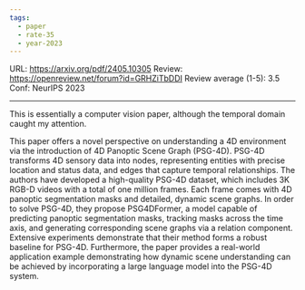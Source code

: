 ```yaml
---
tags:
  - paper
  - rate-35
  - year-2023
---
```

URL: https://arxiv.org/pdf/2405.10305
Review: https://openreview.net/forum?id=GRHZiTbDDI
Review average (1-5): 3.5
Conf: NeurIPS 2023

---

This is essentially a computer vision paper, although the temporal domain caught my attention.

This paper offers a novel perspective on understanding a 4D environment via the introduction of 4D Panoptic Scene Graph (PSG-4D). PSG-4D transforms 4D sensory data into nodes, representing entities with precise location and status data, and edges that capture temporal relationships. The authors have developed a high-quality PSG-4D dataset, which includes 3K RGB-D videos with a total of one million frames. Each frame comes with 4D panoptic segmentation masks and detailed, dynamic scene graphs. In order to solve PSG-4D, they propose PSG4DFormer, a model capable of predicting panoptic segmentation masks, tracking masks across the time axis, and generating corresponding scene graphs via a relation component. Extensive experiments demonstrate that their method forms a robust baseline for PSG-4D. Furthermore, the paper provides a real-world application example demonstrating how dynamic scene understanding can be achieved by incorporating a large language model into the PSG-4D system.